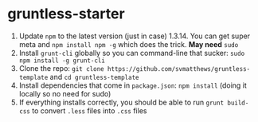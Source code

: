 gruntless-starter
=================

1. Update `npm` to the latest version (just in case) 1.3.14. You can get super meta and `npm install npm -g` which does the trick. **May need** `sudo`
2. Install `grunt-cli` globally so you can command-line that sucker: `sudo npm install -g grunt-cli`
3. Clone the repo: `git clone https://github.com/svmatthews/gruntless-template` and `cd gruntless-template`
4. Install dependencies that come in `package.json`: `npm install` (doing it locally so no need for sudo)
5. If everything installs correctly, you should be able to run `grunt build-css` to convert `.less` files into `.css` files
